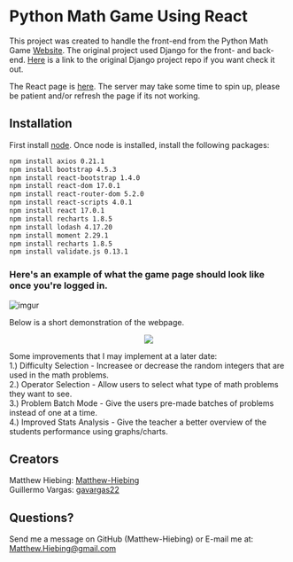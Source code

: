 # Python Math Game Using React

This project was created to handle the front-end from the Python Math Game [Website](https://math-game-django.herokuapp.com/).  The original project used Django for the front- and back-end. [Here](https://github.com/Matthew-Hiebing/Python-Math-Game) is a link to the original Django project repo if you want check it out.

The React page is [here](https://math-game-react-frontend.herokuapp.com/).  The server may take some time to spin up, please be patient and/or refresh the page if its not working.

## Installation
First install [node](https://math-game-react-frontend.herokuapp.com/).  Once node is installed, install the following packages:

```bash
npm install axios 0.21.1
npm install bootstrap 4.5.3
npm install react-bootstrap 1.4.0
npm install react-dom 17.0.1
npm install react-router-dom 5.2.0
npm install react-scripts 4.0.1
npm install react 17.0.1
npm install recharts 1.8.5
npm install lodash 4.17.20
npm install moment 2.29.1
npm install recharts 1.8.5
npm install validate.js 0.13.1
```

### Here's an example of what the game page should look like once you're logged in.
![imgur](https://i.imgur.com/NCsI4mL.jpg)

Below is a short demonstration of the webpage.
<p align="center">
  <img src="https://media.giphy.com/media/emrnLZghQZUuxybzUD/giphy.gif" />
</p>

Some improvements that I may implement at a later date:\
1.) Difficulty Selection - Increasee or decrease the random integers that are used in the math problems.\
2.) Operator Selection - Allow users to select what type of math problems they want to see.\
3.) Problem Batch Mode - Give the users pre-made batches of problems instead of one at a time.\
4.) Improved Stats Analysis - Give the teacher a better overview of the students performance using graphs/charts.

## Creators
Matthew Hiebing: [Matthew-Hiebing](https://github.com/Matthew-Hiebing)\
Guillermo Vargas: [gavargas22](https://github.com/gavargas22)

## Questions?
Send me a message on GitHub (Matthew-Hiebing) or E-mail me at: Matthew.Hiebing@gmail.com
